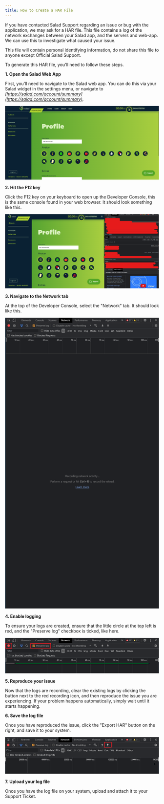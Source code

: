 ```yaml
---
title: How to Create a HAR File
---
```


If you have contacted Salad Support regarding an issue or bug with the application, we may ask for a HAR file. This file
contains a log of the network exchanges between your Salad app, and the servers and web-app. We can use this to
investigate what caused your issue. 

This file will contain personal identifying information, do not share this file to anyone except Official Salad Support.

To generate this HAR file, you'll need to follow these steps.

**1. Open the Salad Web App**

First, you'll need to navigate to the Salad web app. You can do this via your Salad widget in the settings menu, or
navigate to  _[https://salad.com/account/summary](https://salad.com/account/summary)._

![](./content/images/Guides/Your-PC/How-to-Create-a-HAR-File-1.png)

**2. Hit the F12 key**

Click the F12 key on your keyboard to open up the Developer Console, this is the same console found in your web browser.
It should look something like this.

![](./content/images/Guides/Your-PC/How-to-Create-a-HAR-File-2.png)

**3. Navigate to the Network tab**

At the top of the Developer Console, select the "Network" tab. It should look like this.

![mceclip1.png](./content/images/Guides/Your-PC/How-to-Create-a-HAR-File-3.png)

**4. Enable logging**

To ensure your logs are created, ensure that the little circle at the top left is red, and the "Preserve log" checkbox
is ticked, like here.

![harsalad2.png](./content/images/Guides/Your-PC/How-to-Create-a-HAR-File-4.png)

**5. Reproduce your issue**

Now that the logs are recording, clear the existing logs by clicking the button next to the red recording icon, and then
reproduce the issue you are experiencing. If your problem happens automatically, simply wait until it starts happening.

**6. Save the log file**

Once you have reproduced the issue, click the "Export HAR" button on the right, and save it to your system. 

![harsalad3.png](./content/images/Guides/Your-PC/How-to-Create-a-HAR-File-5.png)

**7. Upload your log file**

Once you have the log file on your system, upload and attach it to your Support Ticket.
